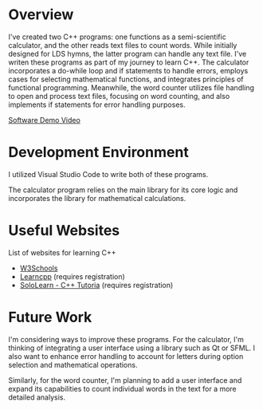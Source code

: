 # Overview

I've created two C++ programs: one functions as a semi-scientific calculator, and the other reads text files to count words. While initially designed for LDS hymns, the latter program can handle any text file.
I've writen these programs as part of my journey to learn C++. The calculator incorporates a do-while loop and if statements to handle errors, employs cases for selecting mathematical functions, and integrates principles of functional programming. Meanwhile, the word counter utilizes file handling to open and process text files, focusing on word counting, and also implements if statements for error handling purposes.


[Software Demo Video](http://youtube.link.goes.here)

# Development Environment

I utilized Visual Studio Code to write both of these programs.


The calculator program relies on the main <iostream> library for its core logic and incorporates the <cmath> library for mathematical calculations.

# Useful Websites

List of websites for learning C++

- [W3Schools](https://www.w3schools.com/cpp/)
- [Learncpp](https://www.learncpp.com) (requires registration)
- [SoloLearn - C++ Tutoria](https://www.sololearn.com/en/learn/courses/c-plus-plus-introduction) (requires registration)

# Future Work

I'm considering ways to improve these programs. For the calculator, I'm thinking of integrating a user interface using a library such as Qt or SFML. I also want to enhance error handling to account for letters during option selection and mathematical operations.

Similarly, for the word counter, I'm planning to add a user interface and expand its capabilities to count individual words in the text for a more detailed analysis.